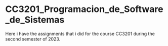 # CC3201_Programacion_de_Software_de_Sistemas
Here i have the assignments that i did for the  course CC3201 during the second semester of 2023.
